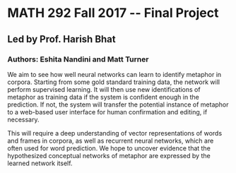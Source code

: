 # MATH 292 Fall 2017 -- Final Project

## Led by Prof. Harish Bhat

### Authors: Eshita Nandini and Matt Turner

We aim to see how well neural networks can learn to identify metaphor in corpora. Starting from some gold 
standard training data, the network will perform supervised learning. It will then use new identifications
of metaphor as training data if the system is confident enough in the prediction. If not, the system will
transfer the potential instance of metaphor to a web-based user interface for human confirmation and
editing, if necessary.

This will require a deep understanding of vector representations of words and frames in corpora, as well as 
recurrent neural networks, which are often used for word prediction. We hope to uncover evidence that the
hypothesized conceptual networks of metaphor are expressed by the learned network itself.
